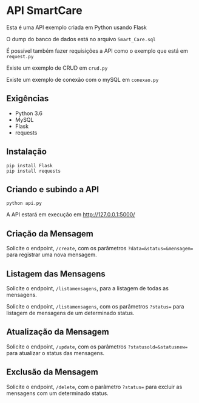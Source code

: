 # API SmartCare 

Esta é uma API exemplo criada em Python usando Flask

O dump do banco de dados está no arquivo `Smart_Care.sql`

É possível também fazer requisições a API como o exemplo que está em `request.py`

Existe um exemplo de CRUD em `crud.py`

Existe um exemplo de conexão com o mySQL em `conexao.py`

## Exigências
- Python 3.6
- MySQL
- Flask
- requests

## Instalação
```
pip install Flask
pip install requests
```
## Criando e subindo a API 
```
python api.py
```
A API estará em execução em http://127.0.0.1:5000/

## Criação da Mensagem

Solicite o endpoint, `/create`, com os parâmetros `?data=&status=&mensagem=` para registrar uma nova mensagem.

## Listagem das Mensagens

Solicite o endpoint, `/listamensagens`, para a listagem de todas as mensagens.

Solicite o endpoint, `/listamensagens`, com os parâmetros `?status=` para listagem de mensagens de um determinado status.

## Atualização da Mensagem

Solicite o endpoint, `/update`, com os parâmetros `?statusold=&statusnew=` para atualizar o status das mensagens.

## Exclusão da Mensagem

Solicite o endpoint, `/delete`, com o parâmetro `?status=` para excluir as mensagens com um determinado status.
